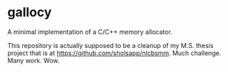 gallocy
=======

A minimal implementation of a C/C++ memory allocator.

This repository is actually supposed to be a cleanup of my M.S. thesis project
that is at https://github.com/sholsapp/nlcbsmm. Much challenge. Many work.
Wow.
